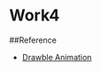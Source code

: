 # Work4

##Reference
+ [Drawble Animation](https://developer.android.com/guide/topics/graphics/drawable-animation.html)
